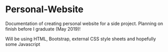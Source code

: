 # Personal-Website

Documentation of creating personal website for a side project. Planning on finish before I graduate (May 2019)!

Will be using HTML, Bootstrap, external CSS style sheets and hopefully some Javascript
